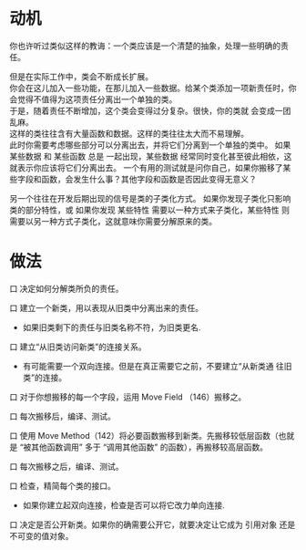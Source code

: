 # 动机

你也许听过类似这样的教诲：⼀个类应该是⼀个清楚的抽象，处理⼀些明确的责任。  

但是在实际⼯作中，类会不断成⻓扩展。  
你会在这⼉加⼊⼀些功能，在那⼉加⼊⼀些数据。给某个类添加⼀项新责任时，你会觉得不值得为这项责任分离出⼀个单独的类。  
于是，随着责任不断增加，这个类会变得过分复杂。很快，你的类就 会变成⼀团乱麻。  
这样的类往往含有⼤量函数和数据。这样的类往往太⼤⽽不易理解。  
此时你需要考虑哪些部分可以分离出去，并将它们分离到⼀个单独的类中。
如果 某些数据 和 某些函数 总是 ⼀起出现，某些数据 经常同时变化甚⾄彼此相依，这就表示你应该将它们分离出去。
⼀个有⽤的测试就是问你⾃⼰，如果你搬移了某些字段和函数，会发⽣什么事？其他字段和函数是否因此变得⽆意义？

另⼀个往往在开发后期出现的信号是类的⼦类化⽅式。
如果你发现⼦类化只影响类的部分特性，或 如果你发现 某些特性 需要以⼀种⽅式来⼦类化，某些特性 则需要以另⼀种⽅式⼦类化，这就意味你需要分解原来的类。

# 做法
⼝ 决定如何分解类所负的责任。 

⼝ 建⽴⼀个新类，⽤以表现从旧类中分离出来的责任。

- 如果旧类剩下的责任与旧类名称不符，为旧类更名. 

⼝ 建⽴“从旧类访问新类”的连接关系。

- 有可能需要⼀个双向连接。但是在真正需要它之前，不要建⽴“从新类通 往旧类”的连接。

⼝ 对于你想搬移的每⼀个字段，运⽤ Move Field （146）搬移之。

⼝ 每次搬移后，编译、测试。 

⼝ 使⽤ Move Method（142）将必要函数搬移到新类。先搬移较低层函数（也就是 “被其他函数调⽤” 多于 “调⽤其他函数” 的函数），再搬移较⾼层函数。

⼝ 每次搬移之后，编译、测试。 

⼝ 检查，精简每个类的接⼝。
- 如果你建⽴起双向连接，检查是否可以将它改⼒单向连接.

⼝ 决定是否公开新类。如果你的确需要公开它，就要决定让它成为 引⽤对象 还是 不可变的值对象。